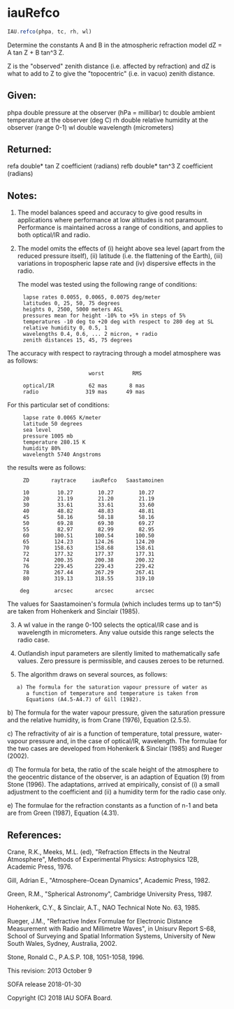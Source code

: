 # iauRefco

```js
IAU.refco(phpa, tc, rh, wl)
```

Determine the constants A and B in the atmospheric refraction model
dZ = A tan Z + B tan^3 Z.

Z is the "observed" zenith distance (i.e. affected by refraction)
and dZ is what to add to Z to give the "topocentric" (i.e. in vacuo)
zenith distance.

## Given:
  phpa   double    pressure at the observer (hPa = millibar)
  tc     double    ambient temperature at the observer (deg C)
  rh     double    relative humidity at the observer (range 0-1)
  wl     double    wavelength (micrometers)

## Returned:
  refa   double*   tan Z coefficient (radians)
  refb   double*   tan^3 Z coefficient (radians)

## Notes:

1) The model balances speed and accuracy to give good results in
   applications where performance at low altitudes is not paramount.
   Performance is maintained across a range of conditions, and
   applies to both optical/IR and radio.

2) The model omits the effects of (i) height above sea level (apart
   from the reduced pressure itself), (ii) latitude (i.e. the
   flattening of the Earth), (iii) variations in tropospheric lapse
   rate and (iv) dispersive effects in the radio.

   The model was tested using the following range of conditions:

```
     lapse rates 0.0055, 0.0065, 0.0075 deg/meter
     latitudes 0, 25, 50, 75 degrees
     heights 0, 2500, 5000 meters ASL
     pressures mean for height -10% to +5% in steps of 5%
     temperatures -10 deg to +20 deg with respect to 280 deg at SL
     relative humidity 0, 0.5, 1
     wavelengths 0.4, 0.6, ... 2 micron, + radio
     zenith distances 15, 45, 75 degrees
```

   The accuracy with respect to raytracing through a model
   atmosphere was as follows:

```
                          worst         RMS

     optical/IR           62 mas       8 mas
     radio               319 mas      49 mas
```

   For this particular set of conditions:

```
     lapse rate 0.0065 K/meter
     latitude 50 degrees
     sea level
     pressure 1005 mb
     temperature 280.15 K
     humidity 80%
     wavelength 5740 Angstroms
```

   the results were as follows:

```
     ZD       raytrace     iauRefco   Saastamoinen

     10         10.27        10.27        10.27
     20         21.19        21.20        21.19
     30         33.61        33.61        33.60
     40         48.82        48.83        48.81
     45         58.16        58.18        58.16
     50         69.28        69.30        69.27
     55         82.97        82.99        82.95
     60        100.51       100.54       100.50
     65        124.23       124.26       124.20
     70        158.63       158.68       158.61
     72        177.32       177.37       177.31
     74        200.35       200.38       200.32
     76        229.45       229.43       229.42
     78        267.44       267.29       267.41
     80        319.13       318.55       319.10

    deg        arcsec       arcsec       arcsec
```

   The values for Saastamoinen's formula (which includes terms
   up to tan^5) are taken from Hohenkerk and Sinclair (1985).

3) A wl value in the range 0-100 selects the optical/IR case and is
   wavelength in micrometers.  Any value outside this range selects
   the radio case.

4) Outlandish input parameters are silently limited to
   mathematically safe values.  Zero pressure is permissible, and
   causes zeroes to be returned.

5) The algorithm draws on several sources, as follows:

```
   a) The formula for the saturation vapour pressure of water as
      a function of temperature and temperature is taken from
      Equations (A4.5-A4.7) of Gill (1982).
```

   b) The formula for the water vapour pressure, given the
      saturation pressure and the relative humidity, is from
      Crane (1976), Equation (2.5.5).

   c) The refractivity of air is a function of temperature,
      total pressure, water-vapour pressure and, in the case
      of optical/IR, wavelength.  The formulae for the two cases are
      developed from Hohenkerk & Sinclair (1985) and Rueger (2002).

   d) The formula for beta, the ratio of the scale height of the
      atmosphere to the geocentric distance of the observer, is
      an adaption of Equation (9) from Stone (1996).  The
      adaptations, arrived at empirically, consist of (i) a small
      adjustment to the coefficient and (ii) a humidity term for the
      radio case only.

   e) The formulae for the refraction constants as a function of
      n-1 and beta are from Green (1987), Equation (4.31).

## References:

   Crane, R.K., Meeks, M.L. (ed), "Refraction Effects in the Neutral
   Atmosphere", Methods of Experimental Physics: Astrophysics 12B,
   Academic Press, 1976.

   Gill, Adrian E., "Atmosphere-Ocean Dynamics", Academic Press,
   1982.

   Green, R.M., "Spherical Astronomy", Cambridge University Press,
   1987.

   Hohenkerk, C.Y., & Sinclair, A.T., NAO Technical Note No. 63,
   1985.

   Rueger, J.M., "Refractive Index Formulae for Electronic Distance
   Measurement with Radio and Millimetre Waves", in Unisurv Report
   S-68, School of Surveying and Spatial Information Systems,
   University of New South Wales, Sydney, Australia, 2002.

   Stone, Ronald C., P.A.S.P. 108, 1051-1058, 1996.

This revision:   2013 October 9

SOFA release 2018-01-30

Copyright (C) 2018 IAU SOFA Board.